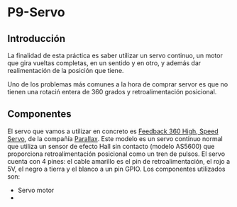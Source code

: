 # P9-Servo

## Introducción
La finalidad de esta práctica es saber utilizar un servo continuo, un motor que gira vueltas completas, en un sentido y en otro, y además dar realimentación de la posición que tiene.

Uno de los problemas más comunes a la hora de comprar servor es que no tienen una rotaciń entera de 360 grados y retroalimentación posicional. 

## Componentes
El servo que vamos a utilizar en concreto es [Feedback 360 High, Speed Servo](https://cdn.sparkfun.com/assets/8/5/e/4/e/DS-16047.pdf), de la compañía [Parallax](https://www.parallels.com/eu/pd/general/?gclid=EAIaIQobChMIzdO9veiM_AIV0BkGAB16AAdtEAAYASAAEgI6RfD_BwE). Este modelo es un servo continuo normal que utiliza un sensor de efecto Hall sin contacto (modelo AS5600) que proporciona retroalimentación posicional como un tren de pulsos. El servo cuenta con 4 pines: el cable amarillo es el pin de retroalimentación, el rojo a 5V, el negro a tierra y el blanco a un pin GPIO. 
Los componentes utilizados son:
- Servo motor
- 
